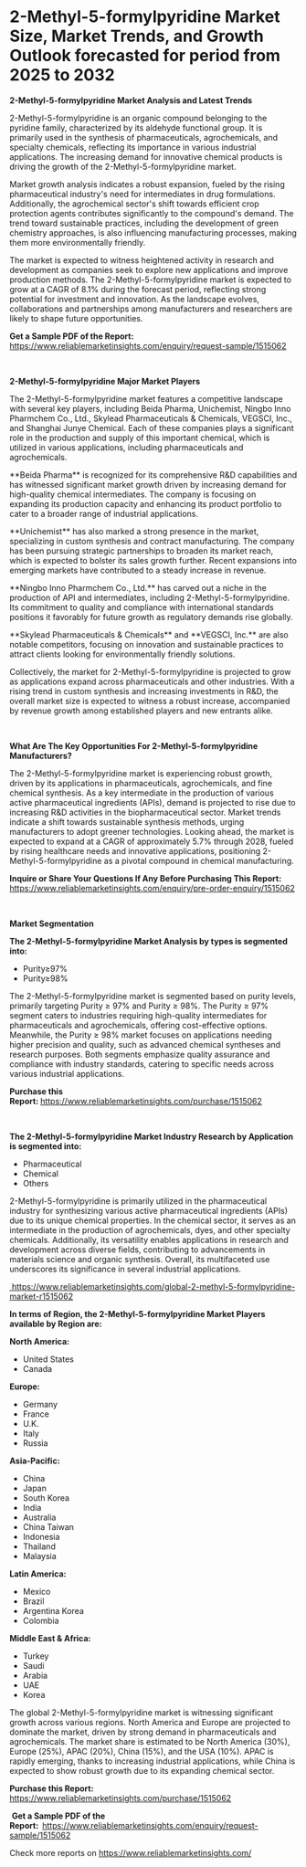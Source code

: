 <p><h1>2-Methyl-5-formylpyridine Market Size, Market Trends, and Growth Outlook forecasted for period from 2025 to 2032</h1></p><p><strong>2-Methyl-5-formylpyridine Market Analysis and Latest Trends</strong></p>
<p><p>2-Methyl-5-formylpyridine is an organic compound belonging to the pyridine family, characterized by its aldehyde functional group. It is primarily used in the synthesis of pharmaceuticals, agrochemicals, and specialty chemicals, reflecting its importance in various industrial applications. The increasing demand for innovative chemical products is driving the growth of the 2-Methyl-5-formylpyridine market.</p><p>Market growth analysis indicates a robust expansion, fueled by the rising pharmaceutical industry's need for intermediates in drug formulations. Additionally, the agrochemical sector's shift towards efficient crop protection agents contributes significantly to the compound's demand. The trend toward sustainable practices, including the development of green chemistry approaches, is also influencing manufacturing processes, making them more environmentally friendly.</p><p>The market is expected to witness heightened activity in research and development as companies seek to explore new applications and improve production methods. The 2-Methyl-5-formylpyridine market is expected to grow at a CAGR of 8.1% during the forecast period, reflecting strong potential for investment and innovation. As the landscape evolves, collaborations and partnerships among manufacturers and researchers are likely to shape future opportunities.</p></p>
<p><strong>Get a Sample PDF of the Report:&nbsp;</strong> <a href="https://www.reliablemarketinsights.com/enquiry/request-sample/1515062?utm_campaign=3037&utm_medium=2&utm_source=Github&utm_content=ia&utm_term=04042025&utm_id=2-methyl-5-formylpyridine">https://www.reliablemarketinsights.com/enquiry/request-sample/1515062</a></p>
<p>&nbsp;</p>
<p><strong>2-Methyl-5-formylpyridine Major Market Players</strong></p>
<p><p>The 2-Methyl-5-formylpyridine market features a competitive landscape with several key players, including Beida Pharma, Unichemist, Ningbo Inno Pharmchem Co., Ltd., Skylead Pharmaceuticals & Chemicals, VEGSCI, Inc., and Shanghai Junye Chemical. Each of these companies plays a significant role in the production and supply of this important chemical, which is utilized in various applications, including pharmaceuticals and agrochemicals.</p><p>**Beida Pharma** is recognized for its comprehensive R&D capabilities and has witnessed significant market growth driven by increasing demand for high-quality chemical intermediates. The company is focusing on expanding its production capacity and enhancing its product portfolio to cater to a broader range of industrial applications.</p><p>**Unichemist** has also marked a strong presence in the market, specializing in custom synthesis and contract manufacturing. The company has been pursuing strategic partnerships to broaden its market reach, which is expected to bolster its sales growth further. Recent expansions into emerging markets have contributed to a steady increase in revenue.</p><p>**Ningbo Inno Pharmchem Co., Ltd.** has carved out a niche in the production of API and intermediates, including 2-Methyl-5-formylpyridine. Its commitment to quality and compliance with international standards positions it favorably for future growth as regulatory demands rise globally.</p><p>**Skylead Pharmaceuticals & Chemicals** and **VEGSCI, Inc.** are also notable competitors, focusing on innovation and sustainable practices to attract clients looking for environmentally friendly solutions. </p><p>Collectively, the market for 2-Methyl-5-formylpyridine is projected to grow as applications expand across pharmaceuticals and other industries. With a rising trend in custom synthesis and increasing investments in R&D, the overall market size is expected to witness a robust increase, accompanied by revenue growth among established players and new entrants alike.</p></p>
<p>&nbsp;</p>
<p><strong>What Are The Key Opportunities For 2-Methyl-5-formylpyridine Manufacturers?</strong></p>
<p><p>The 2-Methyl-5-formylpyridine market is experiencing robust growth, driven by its applications in pharmaceuticals, agrochemicals, and fine chemical synthesis. As a key intermediate in the production of various active pharmaceutical ingredients (APIs), demand is projected to rise due to increasing R&D activities in the biopharmaceutical sector. Market trends indicate a shift towards sustainable synthesis methods, urging manufacturers to adopt greener technologies. Looking ahead, the market is expected to expand at a CAGR of approximately 5.7% through 2028, fueled by rising healthcare needs and innovative applications, positioning 2-Methyl-5-formylpyridine as a pivotal compound in chemical manufacturing.</p></p>
<p><strong>Inquire or Share Your Questions If Any Before Purchasing This Report:</strong> <a href="https://www.reliablemarketinsights.com/enquiry/pre-order-enquiry/1515062?utm_campaign=3037&utm_medium=2&utm_source=Github&utm_content=ia&utm_term=04042025&utm_id=2-methyl-5-formylpyridine">https://www.reliablemarketinsights.com/enquiry/pre-order-enquiry/1515062</a></p>
<p>&nbsp;</p>
<p><strong>Market Segmentation</strong></p>
<p><strong>The 2-Methyl-5-formylpyridine Market Analysis by types is segmented into:</strong></p>
<p><ul><li>Purity≥97%</li><li>Purity≥98%</li></ul></p>
<p><p>The 2-Methyl-5-formylpyridine market is segmented based on purity levels, primarily targeting Purity ≥ 97% and Purity ≥ 98%. The Purity ≥ 97% segment caters to industries requiring high-quality intermediates for pharmaceuticals and agrochemicals, offering cost-effective options. Meanwhile, the Purity ≥ 98% market focuses on applications needing higher precision and quality, such as advanced chemical syntheses and research purposes. Both segments emphasize quality assurance and compliance with industry standards, catering to specific needs across various industrial applications.</p></p>
<p><strong>Purchase this Report:&nbsp;</strong><a href="https://www.reliablemarketinsights.com/purchase/1515062?utm_campaign=3037&utm_medium=2&utm_source=Github&utm_content=ia&utm_term=04042025&utm_id=2-methyl-5-formylpyridine">https://www.reliablemarketinsights.com/purchase/1515062</a></p>
<p>&nbsp;</p>
<p><strong>The 2-Methyl-5-formylpyridine Market Industry Research by Application is segmented into:</strong></p>
<p><ul><li>Pharmaceutical</li><li>Chemical</li><li>Others</li></ul></p>
<p><p>2-Methyl-5-formylpyridine is primarily utilized in the pharmaceutical industry for synthesizing various active pharmaceutical ingredients (APIs) due to its unique chemical properties. In the chemical sector, it serves as an intermediate in the production of agrochemicals, dyes, and other specialty chemicals. Additionally, its versatility enables applications in research and development across diverse fields, contributing to advancements in materials science and organic synthesis. Overall, its multifaceted use underscores its significance in several industrial applications.</p></p>
<p><a href="https://www.reliablemarketinsights.com/global-2-methyl-5-formylpyridine-market-r1515062?utm_campaign=3037&utm_medium=2&utm_source=Github&utm_content=ia&utm_term=04042025&utm_id=2-methyl-5-formylpyridine">&nbsp;https://www.reliablemarketinsights.com/global-2-methyl-5-formylpyridine-market-r1515062</a></p>
<p><strong>In terms of Region, the 2-Methyl-5-formylpyridine Market Players available by Region are:</strong></p>
<p>
    <p> <strong> North America: </strong>
        <ul>
            <li>United States</li>
            <li>Canada</li>
        </ul>
        </p> 
    <p> <strong> Europe: </strong>
        <ul>
            <li>Germany</li>
            <li>France</li>
            <li>U.K.</li>
            <li>Italy</li>
            <li>Russia</li>
        </ul>
        </p> 
    <p> <strong> Asia-Pacific: </strong>
        <ul>
            <li>China</li>
            <li>Japan</li>
            <li>South Korea</li>
            <li>India</li>
            <li>Australia</li>
            <li>China Taiwan</li>
            <li>Indonesia</li>
            <li>Thailand</li>
            <li>Malaysia</li>
        </ul>
        </p> 
    <p> <strong> Latin America: </strong>
        <ul>
            <li>Mexico</li>
            <li>Brazil</li>
            <li>Argentina Korea</li>
            <li>Colombia</li>
        </ul>
        </p> 
    <p> <strong> Middle East & Africa: </strong>
        <ul>
            <li>Turkey</li>
            <li>Saudi</li>
            <li>Arabia</li>
            <li>UAE</li>
            <li>Korea</li>
        </ul>
    </p>
    </p>
<p><p>The global 2-Methyl-5-formylpyridine market is witnessing significant growth across various regions. North America and Europe are projected to dominate the market, driven by strong demand in pharmaceuticals and agrochemicals. The market share is estimated to be North America (30%), Europe (25%), APAC (20%), China (15%), and the USA (10%). APAC is rapidly emerging, thanks to increasing industrial applications, while China is expected to show robust growth due to its expanding chemical sector.</p></p>
<p><strong>Purchase this Report: </strong><a href="https://www.reliablemarketinsights.com/purchase/1515062?utm_campaign=3037&utm_medium=2&utm_source=Github&utm_content=ia&utm_term=04042025&utm_id=2-methyl-5-formylpyridine">https://www.reliablemarketinsights.com/purchase/1515062</a></p>
<p>&nbsp;<strong>Get a Sample PDF of the Report:&nbsp;&nbsp;</strong><a href="https://www.reliablemarketinsights.com/enquiry/request-sample/1515062?utm_campaign=3037&utm_medium=2&utm_source=Github&utm_content=ia&utm_term=04042025&utm_id=2-methyl-5-formylpyridine">https://www.reliablemarketinsights.com/enquiry/request-sample/1515062</a></p>
<p><strong></strong></p>
<p>Check more reports on <a href="https://www.reliablemarketinsights.com/?utm_campaign=3037&utm_medium=2&utm_source=Github&utm_content=ia&utm_term=04042025&utm_id=2-methyl-5-formylpyridine">https://www.reliablemarketinsights.com/</a></p>